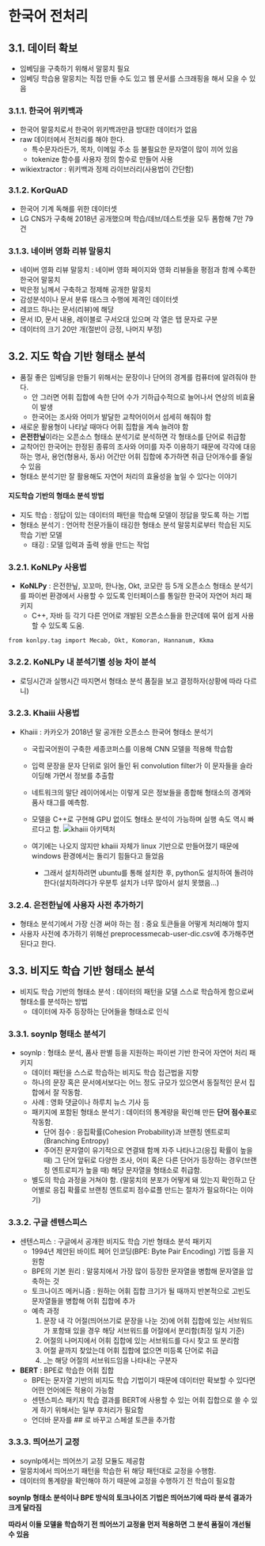 # 한국어 전처리
## 3.1. 데이터 확보
 - 임베딩을 구축하기 위해서 말뭉치 필요
 - 임베딩 학습용 말뭉치는 직접 만들 수도 있고 웹 문서를 스크래핑을 해서 모을 수 있음

### 3.1.1. 한국어 위키백과
 - 한국어 말뭉치로서 한국어 위키백과만큼 방대한 데이터가 없음
 - raw 데이터에서 전처리를 해야 한다.
   - 특수문자라든가, 목차, 이메일 주소 등 불필요한 문자열이 많이 끼어 있음
   - tokenize 함수를 사용자 정의 함수로 만들어 사용
 - wikiextractor : 위키백과 정제 라이브러리(사용법이 간단함)
 
### 3.1.2. KorQuAD
 - 한국어 기계 독해를 위한 데이터셋
 - LG CNS가 구축해 2018년 공개했으며 학습/데브/데스트셋을 모두 폼함해 7만 79건
 
### 3.1.3. 네이버 영화 리뷰 말뭉치
 - 네이버 영화 리뷰 말뭉치 : 네이버 영화 페이지와 영화 리뷰들을 평점과 함께 수록한 한국어 말뭉치
 - 박은정 님께서 구축하고 정제해 공개한 말뭉치
 - 감성분석이나 문서 분류 태스크 수행에 제격인 데이터셋
 - 레코드 하나는 문서(리뷰)에 해당
 - 문서 ID, 문서 내용, 레이블로 구서오대 있으며 각 열은 탭 문자로 구분
 - 데이터의 크기 20만 개(절반이 긍정, 나머지 부정)
 
## 3.2. 지도 학습 기반 형태소 분석
 - 품질 좋은 임베딩을 만들기 위해서는 문장이나 단어의 경계를 컴퓨터에 알려줘야 한다.
   - 안 그러면 어휘 집합에 속한 단어 수가 기하급수적으로 늘어나서 연상의 비효율이 발생
   - 한국어는 조사와 어미가 발달한 교착어이어서 섬세히 해줘야 함
 - 새로운 활용형이 나타날 때마다 어휘 집합을 계속 늘려야 함
 - **은전한닢**이라는 오픈소스 형태소 분석기로 분석하면 각 형태소를 단어로 취급함
 - 교착어인 한국어는 한정된 종류의 조사와 어미를 자주 이용하기 때문에 각각에 대응하는 명사, 용언(형용사, 동사) 어간만 어휘 집합에 추가하면 취급 단어개수를 줄일 수 있음
 - 형태소 분석기만 잘 활용해도 자연어 처리의 효율성을 높일 수 있다는 이야기

#### 지도학습 기반의 형태소 분석 방법
 - 지도 학습 : 정답이 있는 데이터의 패턴을 학습해 모델이 정답을 맞도록 하는 기법
 - 형태소 분석기 : 언어학 전문가들이 태깅한 형태소 분석 말뭉치로부터 학습된 지도 학습 기반 모델
    - 태깅 : 모델 입력과 출력 쌍을 만드는 작업

### 3.2.1. KoNLPy 사용법
 - **KoNLPy** : 은전한닢, 꼬꼬마, 한나눔, Okt, 코모란 등 5개 오픈소스 형태소 분석기를 파이썬 환경에서 사용할 수 있도록 인터페이스를 통일한 한국어 자연어 처리 패키지
   - C++, 자바 등 각기 다른 언어로 개발된 오픈소스들을 한군데에 묶어 쉽게 사용할 수 있도록 도움.
 ~~~
 from konlpy.tag import Mecab, Okt, Komoran, Hannanum, Kkma
 ~~~
 
### 3.2.2. KoNLPy 내 분석기별 성능 차이 분석
 - 로딩시간과 실행시간 따지면서 형태소 분석 품질을 보고 결정하자(상황에 따라 다르니)

### 3.2.3. Khaiii 사용법
 - Khaiii : 카카오가 2018년 말 공개한 오픈소스 한국어 형태소 분석기
    - 국립국어원이 구축한 세종코퍼스를 이용해 CNN 모델을 적용해 학습함
    - 입력 문장을 문자 단위로 읽어 들인 뒤 convolution filter가 이 문자들을 슬라이딩해 가면서 정보를 추출함
    - 네트워크의 말단 레이어에서는 이렇게 모은 정보들을 종합해 형태소의 경계와 품사 태그를 예측함.
    - 모델을 C++로 구현해 GPU 없이도 형태소 분석이 가능하며 실행 속도 역시 빠르다고 함.
    ![khaiii 아키텍처](https://user-images.githubusercontent.com/49123169/73122275-4c09b300-3fc6-11ea-9403-78a99976ea25.PNG)
   
    - 여기에는 나오지 않지만 khaiii 자체가 linux 기반으로 만들어졌기 때문에 windows 환경에서는 돌리기 힘들다고 들었음
       - 그래서 설치하려면 ubuntu를 통해 설치한 후, python도 설치하여 돌려야 한다(설치하려다가 우분투 설치가 너무 많아서 설치 못했음...)

### 3.2.4. 은전한닢에 사용자 사전 추가하기
 - 형태소 분석기에서 가장 신경 써야 하는 점 : 중요 토큰들을 어떻게 처리해야 할지
 - 사용자 사전에 추가하기 위해선 preprocessmecab-user-dic.csv에 추가해주면 된다고 한다.
 
## 3.3. 비지도 학습 기반 형태소 분석
 - 비지도 학습 기반의 형태소 분석 : 데이터의 패턴을 모델 스스로 학습하게 함으로써 형태소를 분석하는 방법
     - 데이터에 자주 등장하는 단어들을 형태소로 인식

### 3.3.1. soynlp 형태소 분석기
 - soynlp : 형태소 분석, 품사 판별 등을 지원하는 파이썬 기반 한국어 자연어 처리 패키지
    - 데이터 패턴을 스스로 학습하는 비지도 학습 접근법을 지향
    - 하나의 문장 혹은 문서에서보다는 어느 정도 규모가 있으면서 동질적인 문서 집합에서 잘 작동함.
    - 사례 : 영화 댓글이나 하루치 뉴스 기사 등
    - 패키지에 포함된 형태소 분석기 : 데이터의 통계량을 확인해 만든 **단어 점수표**로 작동함.
       - 단어 점수 : 응집확률(Cohesion Probability)과 브랜칭 엔트로피(Branching Entropy)
       - 주어진 문자열이 유기적으로 연결돼 함께 자주 나타나고(응집 확률이 높을 때) 그 단어 앞뒤로 다양한 조사, 어미 혹은 다른 단어가 등장하는 경우(브랜칭 엔트로피가 높을 때) 해당 문자열을 형태소로 취급함.
    - 별도의 학습 과정을 거쳐야 함. (말뭉치의 분포가 어떻게 돼 있는지 확인하고 단어별로 응집 확률로 브랜칭 엔트로피 점수료플 만드는 절차가 필요하다는 이야기)   
       
### 3.3.2. 구글 센텐스피스
 - 센텐스피스 : 구글에서 공개한 비지도 학습 기반 형태소 분석 패키지
   - 1994년 제안된 바이트 페어 인코딩(BPE: Byte Pair Encoding) 기법 등을 지원함
   - BPE의 기본 원리 : 말뭉치에서 가장 많이 등장한 문자열을 병합해 문자열을 압축하는 것
   - 토크나이즈 메커니즘 : 원하는 어휘 집합 크기가 될 때까지 반본적으로 고빈도 문자열들을 병합해 어휘 집합에 추가
   - 예측 과정  
       1. 문장 내 각 어절(띄어쓰기로 문장을 나눈 것)에 어휘 집합에 있는 서브워드가 포함돼 있을 경우 해당 서브워드를 어절에서 분리함(최정 일치 기준)
       2. 어절의 나머지에서 어휘 집합에 있는 서브워드를 다시 찾고 또 분리함
       3. 어절 끝까지 찾았는데 어휘 집합에 없으면 미등록 단어로 취급
       4. _는 해당 어절의 서브워드임을 나타내는 구분자
 - **BERT** : BPE로 학습한 어휘 집합
   - BPE는 문자열 기반의 비지도 학습 기법이기 때문에 데이터만 확보할 수 있다면 어떤 언어에든 적용이 가능함
   - 센텐스피스 패키지 학습 결과를 BERT에 사용할 수 있는 어휘 집합으로 쓸 수 있게 하기 위해서는 일부 후처리가 필요함
   - 언더바 문자를 ## 로 바꾸고 스페셜 토큰을 추가함
   
### 3.3.3. 띄어쓰기 교정
 - soynlp에서는 띄어쓰기 교정 모듈도 제공함
 - 말뭉치에서 띄어쓰기 패턴을 학습한 뒤 해당 패턴대로 교정을 수행함.
 - 데이터의 통계량을 확인해야 하기 때문에 교정을 수행하기 전 학습이 필요함
   
**soynlp 형태소 분석이나 BPE 방식의 토크나이즈 기법은 띄어쓰기에 따라 분석 결과가 크게 달라짐**

**따라서 이들 모델을 학습하기 전 띄어쓰기 교정을 먼저 적용하면 그 분석 품질이 개선될 수 있음**
